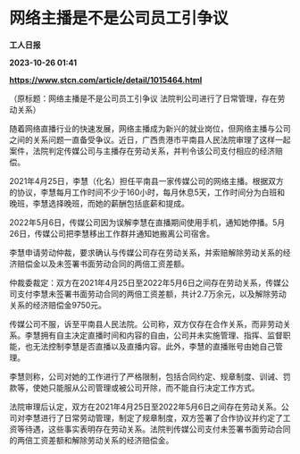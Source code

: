 # 网络主播是不是公司员工引争议
**工人日报**

**2023-10-26 01:41**

**https://www.stcn.com/article/detail/1015464.html**

（原标题：网络主播是不是公司员工引争议 法院判公司进行了日常管理，存在劳动关系）

随着网络直播行业的快速发展，网络主播成为新兴的就业岗位，但网络主播与公司之间的关系问题一直备受争议。近日，广西贵港市平南县人民法院审理了这样一起案件，法院判定传媒公司与主播存在劳动关系，并判令该公司支付相应的经济赔偿。

2021年4月25日，李慧（化名）担任平南县一家传媒公司的网络主播。根据双方的协议，李慧每月工作时间不少于160小时，每月休息5天，工作时间分为白班和晚班，李慧选择晚班，而她的薪酬包括底薪和提成。

2022年5月6日，传媒公司因为误解李慧在直播期间使用手机，通知她停播。5月26日，传媒公司把李慧移出工作群并通知她搬离公司宿舍。

李慧申请劳动仲裁，要求确认与传媒公司存在劳动关系，并索赔解除劳动关系的经济赔偿金以及未签署书面劳动合同的两倍工资差额。

仲裁委裁定：双方在2021年4月25日至2022年5月6日之间存在劳动关系，传媒公司支付李慧未签署书面劳动合同的两倍工资差额，共计2.7万余元，以及解除劳动关系的经济赔偿金9750元。

传媒公司不服，诉至平南县人民法院。公司称，双方仅存在合作关系，而非劳动关系。李慧拥有自主决定直播时间和内容的自由，公司并未实施管理、指挥、监督职能，也无法控制李慧是否直播以及直播内容。此外，李慧的直播账号由她自己管理。

李慧则称，公司对她的工作进行了严格限制，包括合同约定、规章制度、训诫、罚款等，使她只能服从公司管理或被公司开除，而不能自行决定工作方式。

法院审理后认定，双方在2021年4月25日至2022年5月6日之间存在劳动关系。公司对李慧进行了日常劳动管理，制定了规章制度，双方签署了合作协议并约定了工资等待遇，这些事实表明存在劳动关系。法院判传媒公司支付未签署书面劳动合同的两倍工资差额和解除劳动关系的经济赔偿金。
